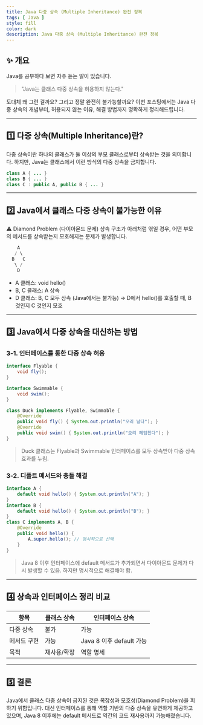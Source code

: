 ```yaml
---
title: Java 다중 상속 (Multiple Inheritance) 완전 정복
tags: [ Java ]
style: fill
color: dark
description: Java 다중 상속 (Multiple Inheritance) 완전 정복
---
```


## ✨ 개요

Java를 공부하다 보면 자주 듣는 말이 있습니다.
> "Java는 클래스 다중 상속을 허용하지 않는다."
> 
도대체 왜 그런 걸까요? 그리고 정말 완전히 불가능할까요? 
이번 포스팅에서는 Java 다중 상속의 개념부터, 허용되지 않는 이유, 해결 방법까지 명확하게 정리해드립니다.



---

## 1️⃣ 다중 상속(Multiple Inheritance)란?

다중 상속이란 하나의 클래스가 둘 이상의 부모 클래스로부터 상속받는 것을 의미합니다.
하지만, Java는 클래스에서 이런 방식의 다중 상속을 금지합니다.

```java
class A { ... }
class B { ... }
class C : public A, public B { ... }
```

---

## 2️⃣ Java에서 클래스 다중 상속이 불가능한 이유

⚠️ Diamond Problem (다이아몬드 문제)
상속 구조가 아래처럼 엮일 경우, 어떤 부모의 메서드를 상속받는지 모호해지는 문제가 발생합니다.

```java
    A
   / \
  B   C
   \ /
    D
```
- A 클래스: void hello()
- B, C 클래스: A 상속
- D 클래스: B, C 모두 상속 (Java에서는 불가능)
→ D에서 hello()를 호출할 때, B 것인지 C 것인지 모호

---

## 3️⃣ Java에서 다중 상속을 대신하는 방법

### 3-1. 인터페이스를 통한 다중 상속 허용

```java
interface Flyable {
    void fly();
}

interface Swimmable {
    void swim();
}

class Duck implements Flyable, Swimmable {
    @Override
    public void fly() { System.out.println("오리 날다"); }
    @Override
    public void swim() { System.out.println("오리 헤엄친다"); }
}

```
> Duck 클래스는 Flyable과 Swimmable 인터페이스를 모두 상속받아 다중 상속 효과를 누림.

### 3-2. 디폴트 메서드와 충돌 해결

```java
interface A {
    default void hello() { System.out.println("A"); }
}
interface B {
    default void hello() { System.out.println("B"); }
}
class C implements A, B {
    @Override
    public void hello() {
        A.super.hello(); // 명시적으로 선택
    }
}
```
> Java 8 이후 인터페이스에 default 메서드가 추가되면서 다이아몬드 문제가 다시 발생할 수 있음. 하지만 명시적으로 해결해야 함.

---

## 4️⃣ 상속과 인터페이스 정리 비교

| 항목     | 클래스 상속 | 인터페이스 상속             |
| ------ | ------ | -------------------- |
| 다중 상속  | 불가     | 가능                   |
| 메서드 구현 | 가능     | Java 8 이후 default 가능 |
| 목적     | 재사용/확장 | 역할 명세                |

---

## 5️⃣ 결론

Java에서 클래스 다중 상속이 금지된 것은 복잡성과 모호성(Diamond Problem)을 피하기 위함입니다.
대신 인터페이스를 통해 역할 기반의 다중 상속을 유연하게 제공하고 있으며, Java 8 이후에는 default 메서드로 약간의 코드 재사용까지 가능해졌습니다.